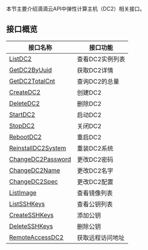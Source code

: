 本节主要介绍滴滴云API中弹性计算主机（DC2）相关接口。

## 接口概览

|接口名称|接口功能|
|-------|-------|
| [ListDC2](/static/docs-content/products/DC2/查询DC2实例列表（ListDC2）.md)| 查看DC2实例列表 |
| [GetDC2ByUuid](/static/docs-content/products/DC2/获取DC2详情（GetDC2ByUuid）.md)| 获取DC2详情 |
| [GetDC2TotalCnt](/static/docs-content/products/DC2/获取DC2总量（GetDC2TotalCnt）.md)| 查询DC2的总量 |
| [CreateDC2](/static/docs-content/products/DC2/创建DC2（CreateDC2）.md)| 创建DC2 |
| [DeleteDC2](/static/docs-content/products/DC2/删除DC2（DeleteDC2）.md)| 删除DC2 |
| [StartDC2](/static/docs-content/products/DC2/启动DC2（StartDC2）.md)| 启动DC2 |
| [StopDC2](/static/docs-content/products/DC2/关闭DC2（StopDC2）.md)| 关闭DC2 |
| [RebootDC2](/static/docs-content/products/DC2/重启DC2（RebootDC2）.md)| 重启DC2 |
| [ReinstallDC2System](/static/docs-content/products/DC2/重装DC2系统（ReinstallDC2System）.md)| 重装DC2系统 |
| [ChangeDC2Password](/static/docs-content/products/DC2/更改DC2密码（ChangeDC2Password）.md)| 更改DC2密码 |
| [ChangeDC2Name](/static/docs-content/products/DC2/更改DC2名字（ChangeDC2Name）.md)| 更改DC2名字 |
| [ChangeDC2Spec](/static/docs-content/products/DC2/更改DC2配置（ChangeDC2Spec）.md)| 更改DC2配置 |
| [ListImage](/static/docs-content/products/DC2/查看镜像列表（ListImage）.md)| 查看镜像列表 |
| [ListSSHKeys](/static/docs-content/products/DC2/查询公钥列表（ListSSHKeys）.md)| 查看公钥列表 |
| [CreateSSHKeys](/static/docs-content/products/DC2/添加公钥（CreateSSHKeys）.md)| 添加公钥 |
| [DeleteSSHKeys](/static/docs-content/products/DC2/删除公钥（DeleteSSHKeys）.md)| 删除公钥 |
| [RemoteAccessDC2](/static/docs-content/products/DC2/获取DC2远程访问地址（RemoteAccessDC2）.md)| 获取远程访问地址 |
